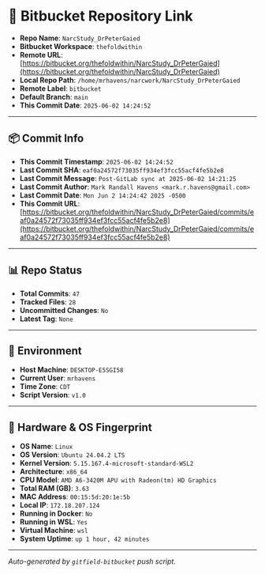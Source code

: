 # 🔗 Bitbucket Repository Link

- **Repo Name**: `NarcStudy_DrPeterGaied`
- **Bitbucket Workspace**: `thefoldwithin`
- **Remote URL**: [https://bitbucket.org/thefoldwithin/NarcStudy_DrPeterGaied](https://bitbucket.org/thefoldwithin/NarcStudy_DrPeterGaied)
- **Local Repo Path**: `/home/mrhavens/narcwork/NarcStudy_DrPeterGaied`
- **Remote Label**: `bitbucket`
- **Default Branch**: `main`
- **This Commit Date**: `2025-06-02 14:24:52`

---

## 📦 Commit Info

- **This Commit Timestamp**: `2025-06-02 14:24:52`
- **Last Commit SHA**: `eaf0a24572f73035ff934ef3fcc55acf4fe5b2e8`
- **Last Commit Message**: `Post-GitLab sync at 2025-06-02 14:21:25`
- **Last Commit Author**: `Mark Randall Havens <mark.r.havens@gmail.com>`
- **Last Commit Date**: `Mon Jun 2 14:24:42 2025 -0500`
- **This Commit URL**: [https://bitbucket.org/thefoldwithin/NarcStudy_DrPeterGaied/commits/eaf0a24572f73035ff934ef3fcc55acf4fe5b2e8](https://bitbucket.org/thefoldwithin/NarcStudy_DrPeterGaied/commits/eaf0a24572f73035ff934ef3fcc55acf4fe5b2e8)

---

## 📊 Repo Status

- **Total Commits**: `47`
- **Tracked Files**: `28`
- **Uncommitted Changes**: `No`
- **Latest Tag**: `None`

---

## 🧭 Environment

- **Host Machine**: `DESKTOP-E5SGI58`
- **Current User**: `mrhavens`
- **Time Zone**: `CDT`
- **Script Version**: `v1.0`

---

## 🧬 Hardware & OS Fingerprint

- **OS Name**: `Linux`
- **OS Version**: `Ubuntu 24.04.2 LTS`
- **Kernel Version**: `5.15.167.4-microsoft-standard-WSL2`
- **Architecture**: `x86_64`
- **CPU Model**: `AMD A6-3420M APU with Radeon(tm) HD Graphics`
- **Total RAM (GB)**: `3.63`
- **MAC Address**: `00:15:5d:20:1e:5b`
- **Local IP**: `172.18.207.124`
- **Running in Docker**: `No`
- **Running in WSL**: `Yes`
- **Virtual Machine**: `wsl`
- **System Uptime**: `up 1 hour, 42 minutes`

---

_Auto-generated by `gitfield-bitbucket` push script._

